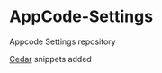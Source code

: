 AppCode-Settings
================

Appcode Settings repository

[Cedar](https://github.com/PaulTaykalo/AppCode-Settings/wiki/AppCode-Cedar-Snippets---Live-Templates) snippets added 
